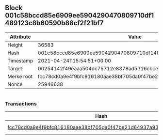 ## Block 001c58bccd85e6909ee5904290470809710df1489123c8b60590b88cf2f21bf7

Attribute | Value
--- | ---
Height | 36583
Hash | 001c58bccd85e6909ee5904290470809710df1489123c8b60590b88cf2f21bf7
Timestamp | 2021-04-24T15:54:51+00:00
Target | 00254142f49eaaa504dc75712e8378ad5316cbcead634704b3734b6271167cc4
Merke root | fcc78cd0a9e4f9bfc816180aae38bf705da0f47be21d64937a9311c575c26a69
Nonce | 25946638

```

```

### Transactions

Hash | Amount
--- | ---
[fcc78cd0a9e4f9bfc816180aae38bf705da0f47be21d64937a9311c575c26a69](fcc78cd0a9e4f9bfc816180aae38bf705da0f47be21d64937a9311c575c26a69.md) | 10.00000000 SKEPTI 
